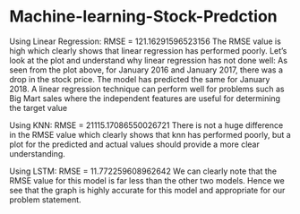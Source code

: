 # Machine-learning-Stock-Predction
Using Linear Regression:
RMSE = 121.16291596523156
The RMSE value is high which clearly shows that linear regression has performed poorly.
Let’s look at the plot and understand why linear regression has not done well: As seen from
the plot above, for January 2016 and January 2017, there was a drop in the stock price. The
model has predicted the same for January 2018. A linear regression technique can perform
well for problems such as Big Mart sales where the independent features are useful for
determining the target value

Using KNN:
RMSE = 21115.17086550026721
There is not a huge difference in the RMSE value which clearly shows that knn has
performed poorly, but a plot for the predicted and actual values should provide a more clear
understanding.

Using LSTM:
RMSE = 11.772259608962642
We can clearly note that the RMSE value for this model is far less than the other two models. 
Hence we see that the graph is highly accurate for this model and appropriate for our problem
statement.
